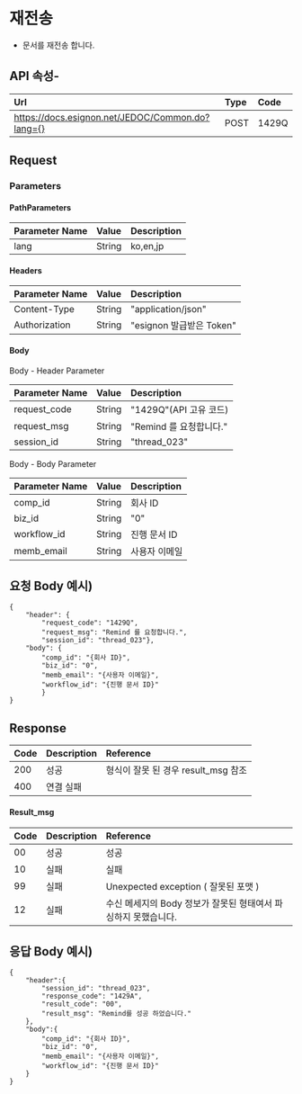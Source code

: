 # 재전송

* 문서를 재전송 합니다.

## API 속성-

| Url | Type | **Code** |
| :--- | :--- | :--- |
| https://docs.esignon.net/JEDOC/Common.do?lang={} | POST | 1429Q |

## Request

### Parameters

#### PathParameters

| **Parameter Name** | **Value** | **Description** |
| :--- | :--- | :--- |
| lang | String | ko,en,jp |

####  Headers

| **Parameter Name**                         | **Value**                                                 | **Description** |
| :--- | :--- | :--- |
| Content-Type | String | "application/json" |
| Authorization | String | "esignon 발급받은 Token" |

####   Body 

  Body - Header Parameter

| **Parameter Name**                         | **Value**                                                 | **Description** |
| :--- | :--- | :--- |
| request\_code | String | "1429Q"\(API 고유 코드\) |
| request\_msg | String | "Remind 를 요청합니다." |
| session\_id | String | "thread\_023" |

  Body - Body Parameter

| **Parameter Name** | **Value** | **Description** |
| :--- | :--- | :--- |
| comp\_id | String | 회사 ID |
| biz\_id | String | "0" |
| workflow\_id | String | 진행 문서 ID |
| memb\_email | String | 사용자 이메일 |

## 요청 Body 예시\)

```text
{
	"header": {
		"request_code": "1429Q",
		"request_msg": "Remind 를 요청합니다.",
		"session_id": "thread_023"},
	"body": {
		"comp_id": "{회사 ID}",
		"biz_id": "0",
		"memb_email": "{사용자 이메일}",
		"workflow_id": "{진행 문서 ID}"
		}
}

```

## Response

| Code | **Description** | **Reference** |
| :--- | :--- | :--- |
| 200 | 성공 | 형식이 잘못 된 경우 result\_msg 참조 |
| 400 | 연결 실패  |  |

#### Result\_msg

| Code | **Description** | **Reference** |
| :--- | :--- | :--- |
| 00 | 성공 | 성공 |
| 10 | 실패 | 실패 |
| 99 | 실패 | Unexpected exception \( 잘못된 포맷 \) |
| 12 | 실패 | 수신 메세지의 Body 정보가 잘못된 형태여서 파싱하지 못했습니다. |

## 응답 Body 예시\)

```text
{
	"header":{
		"session_id": "thread_023",
		"response_code": "1429A",
		"result_code": "00",
		"result_msg": "Remind를 성공 하었습니다."
	},
	"body":{
		"comp_id": "{회사 ID}",
		"biz_id": "0",
		"memb_email": "{사용자 이메일}",
		"workflow_id": "{진행 문서 ID}"
	}
}

```


